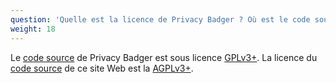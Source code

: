 ```yaml
---
question: 'Quelle est la licence de Privacy Badger ? Où est le code source de Privacy Badger ?'
weight: 18
---
```


Le [code source](https://github.com/EFForg/privacybadger) de Privacy Badger est sous licence [GPLv3+](https://spdx.org/licenses/GPL-3.0-or-later.html). La licence du [code source](https://github.com/EFForg/privacybadger-website) de ce site Web est la [AGPLv3+](https://spdx.org/licenses/AGPL-3.0-or-later.html).
